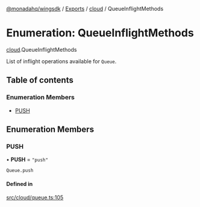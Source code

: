 [@monadahq/wingsdk](../README.md) / [Exports](../modules.md) / [cloud](../modules/cloud.md) / QueueInflightMethods

# Enumeration: QueueInflightMethods

[cloud](../modules/cloud.md).QueueInflightMethods

List of inflight operations available for `Queue`.

## Table of contents

### Enumeration Members

- [PUSH](cloud.QueueInflightMethods.md#push)

## Enumeration Members

### PUSH

• **PUSH** = ``"push"``

`Queue.push`

#### Defined in

[src/cloud/queue.ts:105](https://github.com/monadahq/winglang/blob/main/libs/wingsdk/src/cloud/queue.ts#L105)
